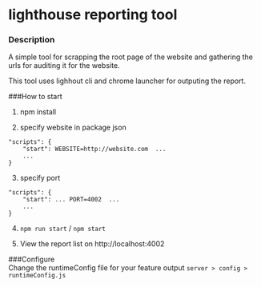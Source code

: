 # lighthouse reporting tool

### Description
A simple tool for scrapping the root page of the website and gathering the urls for auditing it for the website.

This tool uses lighhout cli and chrome launcher for outputing the report.

###How to start   

1. npm install

2. specify website in package json

```
"scripts": {
    "start": WEBSITE=http://website.com  ...
    ...
}
```

3. specify port
```
"scripts": {
    "start": ... PORT=4002  ...
    ...
}
```

4. ```npm run start``` / ```npm start```

5. View the report list on http://localhost:4002


###Configure   
Change the runtimeConfig file for your feature output
```server > config > runtimeConfig.js```